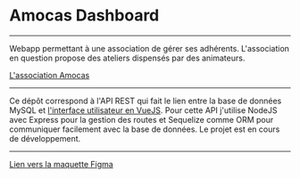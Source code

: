 # Amocas Dashboard
***
Webapp permettant à une association de gérer ses adhérents. L'association en question propose des ateliers dispensés par des animateurs.

[L'association Amocas](https://amocas.fr/)

***

Ce dépôt correspond à l'API REST qui fait le lien entre la base de données MySQL et [l'interface utilisateur en VueJS]().
Pour cette API j'utilise NodeJS avec Express pour la gestion des routes et Sequelize comme ORM pour communiquer facilement avec la base de données.
Le projet est en cours de développement.

***

[Lien vers la maquette Figma](https://www.figma.com/file/5NKrOw4D7k7UNoOZlsK7Bc/Design?node-id=0%3A1)
